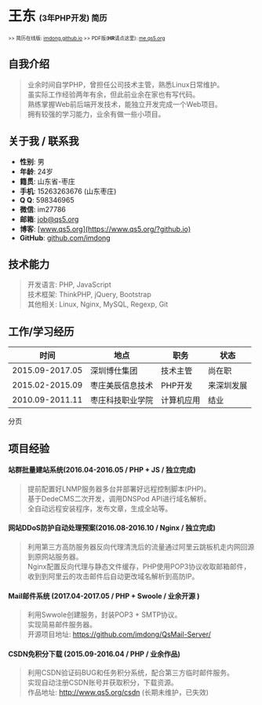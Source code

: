 # 王东 <span style="font-size: initial;">(3年PHP开发) 简历</span>

<span style="font-size: x-small;"> >> 简历在线版: [imdong.github.io](https://imdong.github.io/) >> PDF版(<b>HR</b>请点这里): [me.qs5.org](https://me.qs5.org/?github.io "请下载/打印此份")</span>

## 自我介绍

> 业余时间自学PHP，曾担任公司技术主管，熟悉Linux日常维护。  
> 虽实际工作经验两年有余，但此前业余在家也有写代码。  
> 熟练掌握Web前后端开发技术，能独立开发完成一个Web项目。  
> 拥有较强的学习能力，业余有做一些小项目。

## 关于我 / 联系我

+ **性别**: 男
+ **年龄**: 24岁
+ **籍贯**: 山东省-枣庄
+ **手机**: 15263263676 (山东枣庄)
+ **Q  Q**: 598346965
+ **微信**: im27786
+ **邮箱**: [job@qs5.org](mailto://job@qs5.org)
+ **博客**: [www.qs5.org](https://www.qs5.org/?github.io)
+ **GitHub**: [github.com/imdong](https://github.com/imdong)

## 技术能力

> 开发语言: PHP, JavaScript  
> 技术框架: ThinkPHP, jQuery, Bootstrap  
> 其他相关: Linux, Nginx, MySQL, Regexp, Git  

## 工作/学习经历

|时间|地点|职务|状态|
|----|----|----|----|
|2015.09-2017.05|深圳博仕集团|技术主管|尚在职|
|2015.02-2015.09|枣庄美辰信息技术|PHP开发|来深圳发展|
|2010.09-2011.11|枣庄科技职业学院|计算机应用|结业|

<p style="page-break-after:always;">分页</p>











## 项目经验

#### 站群批量建站系统(2016.04-2016.05 / PHP + JS / 独立完成)

> 提前配置好LNMP服务器多台并部署好远程控制脚本(PHP)。  
> 基于DedeCMS二次开发，调用DNSPod API进行域名解析。  
> 全自动远程安装程序，发布文章，生成全站等。  

#### 网站DDoS防护自动处理预案(2016.08-2016.10 / Nginx / 独立完成)
> 利用第三方高防服务器反向代理清洗后的流量通过阿里云跳板机走内网回源到原网站服务器。  
> Nginx配置反向代理与静态文件缓存，PHP使用POP3协议收取邮箱邮件，收到到阿里云的攻击邮件后自动更改域名解析到高防IP。  

#### Mail邮件系统 (2017.04-2017.05 / PHP + Swoole / 业余开源 )
> 利用Swwole创建服务，封装POP3 + SMTP协议。  
> 实现简易邮件服务器。  
> 开源项目地址: https://github.com/imdong/QsMail-Server/

#### CSDN免积分下载 (2015.09-2016.04 / PHP / 业余作品)
> 利用CSDN验证码BUG和任务积分系统，配合第三方临时邮件服务。  
> 实现自动注册CSDN账号并获取积分，下载资源。  
> 作品地址: http://www.qs5.org/csdn  (长期未维护，已失效)



<!-- 修改页面 -->
<link href="/asset/print.css" rel="stylesheet"><script type="text/javascript" src="/asset/bottom.js"></script>
